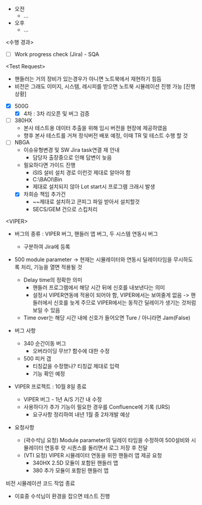 - 오전
	- ...
- 오후
	- ...

<수행 경과>
- [ ] Work progress check (Jira) - SQA

\<Test Request>
- 핸들러는 거의 장비가 있는경우가 아니면 노트북에서 재현하기 힘듬
- 비전은 그래도 이미지, 시스템, 레시피를 받으면 노트북 시뮬레이션 진행 가능
[진행상황]
- [x] 500G
	- [x] 4차 : 3차 리오픈 및 버그 검증
- [ ] 380HX
	- 본사 테스트용 데이터 추출을 위해 임시 버전을 현장에 제공하였음
	- 향후 본사 테스트를 거쳐 정식버전 배포 예정, 이때 TR 및 테스트 수행 할 것
- [ ] NBGA
	- 이슈유형변경 및 SW Jira task연결 재 안내
		- 담당자 출장중으로 인해 답변이 늦음
	- 필요하다면 가이드 진행
		- iSIS 설비 설치 경로 이런것 제대로 알아야 함
		- C:\BAOI\Bin
		- 제대로 설치되지 않아 Lot start시 프로그램 크래시 발생
	- [x] 차희승 책임 추가건
		- ~~제대로 설치하고 콘피그 파일 받아서 설치할것
		- SECS/GEM 건으로 스킵처리

\<VIPER>
- 버그의 종류 : VIPER 버그, 핸들러 앱 버그, 두 시스템 연동시 버그
	- 구분하여 Jira에 등록

- 500 module parameter -> 현재는 시뮬레이터와 연동시 딜레이타임을 무시하도록 처리, 기능을 열면 적용될 것
	- Delay time의 정확한 의미
		- 핸들러 프로그램에서 해당 시간 뒤에 신호를 내보낸다는 의미
		- 설정시 VIPER연동에 적용이 되어야 함, VIPER에서는 보여줄게 없음 -> 핸들러에서 신호를 늦게 주므로 VIPER에서는 동작간 딜레이가 생기는 것처럼 보일 수 있음
	- Time over는 해당 시간 내에 신호가 들어오면 Ture / 아니라면 Jam(False)

- 버그 사항
	- 340 순간이동 버그
		- 오버라이딩 무브? 함수에 대한 수정
	- 500 피커 갭
		- 티칭값을 수정했나? 티칭값 제대로 입력
		- 기능 확인 예정

- VIPER 프로젝트 : 10월 8일 종료
	- VIPER 버그 - 1년 A/S 기간 내 수정
	- 사용하다가 추가 기능이 필요한 경우를 Confluence에 기록 (URS)
		- 요구사항 정리하여 내년 1월 중 2차개발 예상

- 요청사항
	- (곽수석님 요청) Module parameter의 딜레이 타임을 수정하여 500설비와 시뮬레이터 연동후 랏 시퀀스를 돌리면서 로그 저장 후 전달
	- (VTI 요청) VIPER 시뮬레이터 연동을 위한 핸들러 앱 제공 요청
		- 340HX 2.5D 모듈이 포함된 핸들러 앱
		- 380 추가 모듈이 포함된 핸들러 앱

비전 시뮬레이션 코드 작업 종료
- 이효중 수석님이 환경을 잡으면 테스트 진행
